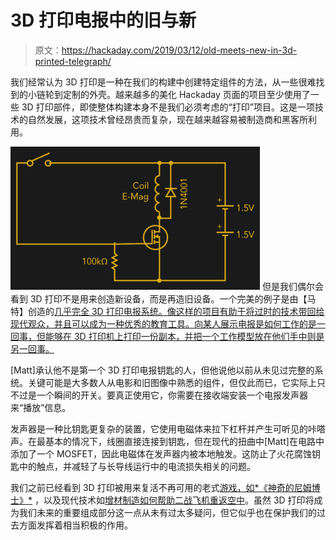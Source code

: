 # 3D 打印电报中的旧与新

> 原文：<https://hackaday.com/2019/03/12/old-meets-new-in-3d-printed-telegraph/>

我们经常认为 3D 打印是一种在我们的构建中创建特定组件的方法，从一些很难找到的小链轮到定制的外壳。越来越多的美化 Hackaday 页面的项目至少使用了一些 3D 打印部件，即使整体构建本身不是我们必须考虑的“打印”项目。这是一项技术的自然发展，这项技术曾经昂贵而复杂，现在越来越容易被制造商和黑客所利用。

[![](img/3d7fa827cfc4bb3572275603a5a2531d.png)](https://hackaday.com/wp-content/uploads/2019/03/3dptelegraph_detail.png) 但是我们偶尔会看到 3D 打印不是用来创造新设备，而是再造旧设备。一个完美的例子是由【马特】创造的[几乎完全 3D 打印电报系统。像这样的项目有助于将过时的技术带回给现代观众，并且可以成为一种优秀的教育工具。向某人展示电报是如何工作的是一回事，但能够在 3D 打印机上打印一份副本，并把一个工作模型放在他们手中则是另一回事。](https://www.instructables.com/id/3D-Printed-Telegraph-Key-Sounder/)

[Matt]承认他不是第一个 3D 打印电报钥匙的人，但他说他以前从未见过完整的系统。关键可能是大多数人从电影和旧图像中熟悉的组件，但仅此而已，它实际上只不过是一个瞬间的开关。要真正使用它，你需要在接收端安装一个电报发声器来“播放”信息。

发声器是一种比钥匙更复杂的装置，它使用电磁体来拉下杠杆并产生可听见的咔嗒声。在最基本的情况下，线圈直接连接到钥匙，但在现代的扭曲中[Matt]在电路中添加了一个 MOSFET，因此电磁体在发声器内被本地触发。这防止了火花腐蚀钥匙中的触点，并减轻了与长导线运行中的电流损失相关的问题。

我们之前已经看到 3D 打印被用来复活不再可用的老式[游戏，如*《神奇的尼姆博士》*](https://hackaday.com/2018/12/24/vintage-toys-live-on-through-3d-printing/) ，以及现代技术如[增材制造如何帮助二战飞机重返空中](https://hackaday.com/2018/12/28/rebuilding-an-extremely-rare-twin-mustang-fighter/)。虽然 3D 打印将成为我们未来的重要组成部分这一点从未有过太多疑问，但它似乎也在保护我们的过去方面发挥着相当积极的作用。